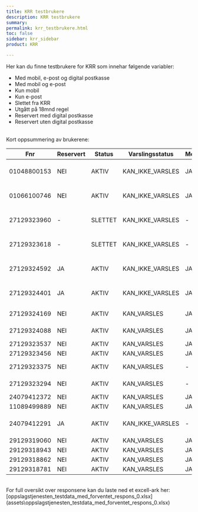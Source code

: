 ```yaml
---
title: KRR testbrukere
description: KRR testbrukere
summary:
permalink: krr_testbrukere.html
toc: false
sidebar: krr_sidebar
product: KRR

---
```

Her kan du finne testbrukere for KRR som innehar følgende variabler:

- Med mobil, e-post og digital postkasse
- Med mobil og e-post
- Kun mobil
- Kun e-post
- Slettet fra KRR
- Utgått på 18mnd regel
- Reservert med digital postkasse
- Reservert uten digital postkasse

<br>
Kort oppsummering av brukerene:
<br>


| Fnr | Reservert | Status | Varslingsstatus | Mobil | Epost | Postkasse | Språk | Merknad |
| - | - | - | - | - | - | - | - | - |
| 01048800153 | NEI | AKTIV | KAN_IKKE_VARSLES | JA |  JA | - | - | Utgått kontaktinformasjon 18mnd regelen |
| 01066100746 | NEI | AKTIV | KAN_IKKE_VARSLES | JA | JA | - | - | Utgått kontaktinformasjon 18mnd regelen |
| 27129323960 | - | SLETTET | KAN_IKKE_VARSLES | - | - | - | - | Slettet fra kontakt- og reservasjonsregister |
| 27129323618 | - | SLETTET | KAN_IKKE_VARSLES | - | - | - | - | Slettet fra kontakt- og reservasjonsregister |
| 27129324592 | JA | AKTIV | KAN_IKKE_VARSLES | JA | JA | - | - | Mobil og e-post registrert med reservasjon |
| 27129324401 | JA | AKTIV | KAN_IKKE_VARSLES | JA | JA | - | - | Mobil og e-post registrert med reservasjon |
| 27129324169 | NEI | AKTIV | KAN_VARSLES | JA | JA | - | - | Mobil og e-post registrert |
| 27129324088 | NEI | AKTIV | KAN_VARSLES | JA | JA | - | - | Mobil og e-post registrert |
| 27129323537 | NEI | AKTIV | KAN_VARSLES | JA | - | - | - | Kun mobil registrert |
| 27129323456 | NEI | AKTIV | KAN_VARSLES | JA | - | - | - | Kun mobil registrert |
| 27129323375 | NEI | AKTIV | KAN_VARSLES | - | JA | - | - | Kun e-post registrert |
| 27129323294 | NEI | AKTIV | KAN_VARSLES | - | JA | - | - | Kun e-post registrert |
| 24079412372 | NEI | AKTIV | KAN_VARSLES | JA | JA | Digipost | - | Digipost |
| 11089499889 | NEI | AKTIV | KAN_VARSLES | JA | JA | eBOKS | - | eBoks |
| 24079412291 | JA | AKTIV | KAN_IKKE_VARSLES | - | JA | - | - | Digipost med reservasjon ola.nordmann#40NU |
| 29129319060 | NEI | AKTIV | KAN_VARSLES | JA | JA | - | nn | Språkvalg Nynorsk |
| 29129318943 | NEI | AKTIV | KAN_VARSLES | JA | JA | - | nb | Språkvalg Bokmål |
| 29129318862 | NEI | AKTIV | KAN_VARSLES | JA | JA | - | en | Språkvalg Engelsk |
| 29129318781 | NEI | AKTIV | KAN_VARSLES | JA | JA | - | se | Språkvalg Samisk |

<br>
For full oversikt over responsene kan du laste ned et excell-ark her:
[oppslagstjenesten_testdata_med_forventet_respons_0.xlsx](assets\oppslagstjenesten_testdata_med_forventet_respons_0.xlsx)

